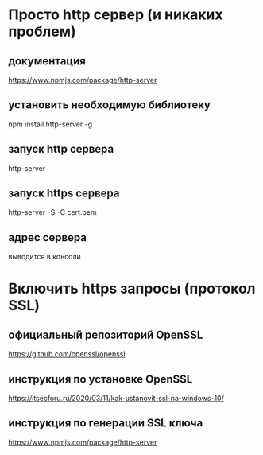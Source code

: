 # Просто http сервер (и никаких проблем)

## документация
https://www.npmjs.com/package/http-server


## установить необходимую библиотеку
npm install http-server -g


## запуск http сервера 
http-server


## запуск https сервера
http-server -S -C cert.pem


## адрес сервера
выводится в консоли



# Включить https запросы (протокол SSL)

## официальный репозиторий OpenSSL
https://github.com/openssl/openssl


## инструкция по установке OpenSSL
https://itsecforu.ru/2020/03/11/kak-ustanovit-ssl-na-windows-10/


## инструкция по генерации SSL ключа
https://www.npmjs.com/package/http-server


